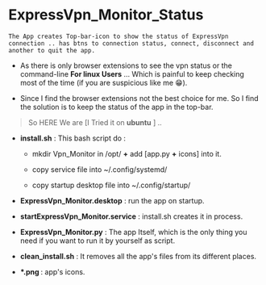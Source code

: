 # ExpressVpn_Monitor_Status

```The App creates Top-bar-icon to show the status of ExpressVpn connection .. has btns to connection status, connect, disconnect and another to quit the app.  ```

- As there is only browser extensions to see the vpn status or the command-line **For linux Users** … Which is painful to keep checking most of the time (if you are suspicious like me :grin:).

- Since I find the browser extensions not the best choice for me. So I find the solution is to keep the status of the app in the top-bar.

> So HERE We are [I Tried it on **ubuntu** ] ..

* **install.sh** : This bash script do :

  * mkdir Vpn_Monitor in /opt/ **+** add [app.py **+** icons] into it.

  * copy service file into ~/.config/systemd/

  * copy startup desktop file into ~/.config/startup/
* **ExpressVpn_Monitor.desktop** : run the app on startup.

* **startExpressVpn_Monitor.service** : install.sh creates it in process.

* **ExpressVpn_Monitor.py** : The app Itself, which is the only thing you need if you want to run it by yourself as script.

* **clean_install.sh** : It removes all the app's files from its different places.

* <strong> *.png </strong> : app's icons.
